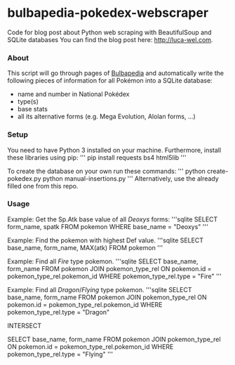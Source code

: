 # bulbapedia-pokedex-webscraper
Code for blog post about Python web scraping with BeautifulSoup and SQLite databases
You can find the blog post here: http://luca-wel.com.

### About
This script will go through pages of [Bulbapedia](https://bulbapedia.bulbagarden.net/wiki/Main_Page)
and automatically write the following pieces of information for all Pokémon into a SQLite database:
* name and number in National Pokédex
* type(s)
* base stats
* all its alternative forms (e.g. Mega Evolution, Alolan forms, ...)

### Setup
You need to have Python 3 installed on your machine.
Furthermore, install these libraries using pip:
'''
pip install requests bs4 html5lib
'''

To create the database on your own run these commands:
'''
python create-pokedex.py
python manual-insertions.py
'''
Alternatively, use the already filled one from this repo.

### Usage
Example: Get the Sp.Atk base value of all _Deoxys_ forms:
'''sqlite
SELECT form_name, spatk FROM pokemon WHERE base_name = "Deoxys"
'''

Example: Find the pokemon with highest Def value.
'''sqlite
SELECT base_name, form_name, MAX(atk) FROM pokemon
'''

Example: Find all _Fire_ type pokemon.
'''sqlite
SELECT base_name, form_name FROM pokemon
JOIN pokemon_type_rel
ON pokemon.id = pokemon_type_rel.pokemon_id
WHERE pokemon_type_rel.type = "Fire"
'''

Example: Find all _Dragon_/_Flying_ type pokemon.
'''sqlite
SELECT base_name, form_name FROM pokemon
JOIN pokemon_type_rel
ON pokemon.id = pokemon_type_rel.pokemon_id
WHERE pokemon_type_rel.type = "Dragon"

INTERSECT

SELECT base_name, form_name FROM pokemon
JOIN pokemon_type_rel
ON pokemon.id = pokemon_type_rel.pokemon_id
WHERE pokemon_type_rel.type = "Flying"
'''
